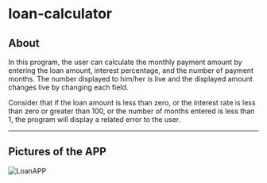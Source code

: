 # loan-calculator
## About
In this program, the user can calculate the monthly payment amount by entering the loan amount, interest percentage, and the number of payment months. The number displayed to him/her is live and the displayed amount changes live by changing each field.

Consider that if the loan amount is less than zero, or the interest rate is less than zero or greater than 100, or the number of months entered is less than 1, the program will display a related error to the user.
***
## Pictures of the APP
![LoanAPP](https://github.com/arimoa/Loan-Calculator/assets/134084996/7dc2161b-d187-49b9-87f9-67f6f5897c94)


